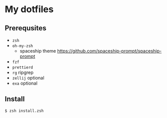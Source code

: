 # My dotfiles

## Prerequsites

  - `zsh`
  - `oh-my-zsh`
    - spaceship theme https://github.com/spaceship-prompt/spaceship-prompt
  - `fzf`
  - `prettierd`
  - `rg` ripgrep
  - `zellij` optional
  - `exa` optional

## Install

```sh
$ zsh install.zsh
```
